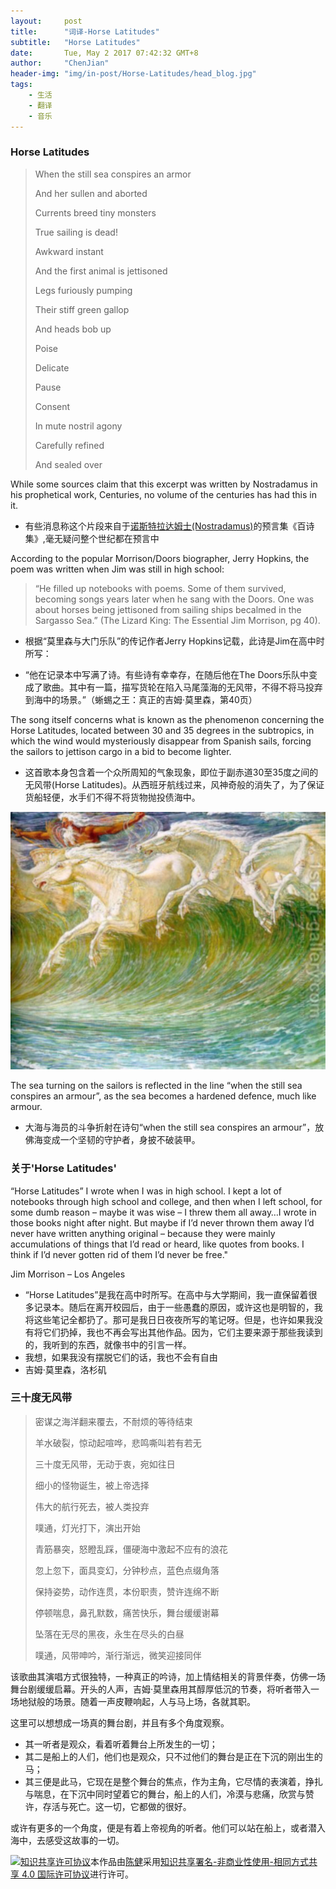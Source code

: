 ```yaml
---
layout:     post
title:      "词译-Horse Latitudes"
subtitle:   "Horse Latitudes"
date:       Tue, May 2 2017 07:42:32 GMT+8
author:     "ChenJian"
header-img: "img/in-post/Horse-Latitudes/head_blog.jpg"
tags:
    - 生活
    - 翻译
    - 音乐
---
```


### Horse Latitudes

> When the still sea conspires an armor
>
> And her sullen and aborted
> 
> Currents breed tiny monsters
> 
> True sailing is dead!
> 
> Awkward instant
> 
> And the first animal is jettisoned
> 
> Legs furiously pumping
> 
> Their stiff green gallop
> 
> And heads bob up
> 
> Poise
> 
> Delicate
> 
> Pause
> 
> Consent
> 
> In mute nostril agony
>
> Carefully refined
>
> And sealed over

While some sources claim that this excerpt was written by Nostradamus in his prophetical work, Centuries, no volume of the centuries has had this in it.

- 有些消息称这个片段来自于[诺斯特拉达姆士(Nostradamus)](https://en.wikipedia.org/wiki/Nostradamus)的预言集《百诗集》,毫无疑问整个世纪都在预言中

According to the popular Morrison/Doors biographer, Jerry Hopkins, the poem was written when Jim was still in high school:

> “He filled up notebooks with poems. Some of them survived, becoming songs years later when he sang with the Doors. One was about horses being jettisoned from sailing ships becalmed in the Sargasso Sea.”
(The Lizard King: The Essential Jim Morrison, pg 40).

- 根据“莫里森与大门乐队”的传记作者Jerry Hopkins记载，此诗是Jim在高中时所写：

- “他在记录本中写满了诗。有些诗有幸幸存，在随后他在The Doors乐队中变成了歌曲。其中有一篇，描写货轮在陷入马尾藻海的无风带，不得不将马投弃到海中的场景。”（蜥蜴之王：真正的吉姆·莫里森，第40页）

The song itself concerns what is known as the phenomenon concerning the Horse Latitudes, located between 30 and 35 degrees in the subtropics, in which the wind would mysteriously disappear from Spanish sails, forcing the sailors to jettison cargo in a bid to become lighter.

- 这首歌本身包含着一个众所周知的气象现象，即位于副赤道30至35度之间的无风带(Horse Latitudes)。从西班牙航线过来，风神奇般的消失了，为了保证货船轻便，水手们不得不将货物抛投债海中。

![Horse Latitudes](/img/in-post/Horse-Latitudes/8duebi1hz6i1v3n2kik5fl89i.jpg)

The sea turning on the sailors is reflected in the line “when the still sea conspires an armour”, as the sea becomes a hardened defence, much like armour.

- 大海与海员的斗争折射在诗句“when the still sea conspires an armour”，放佛海变成一个坚韧的守护者，身披不破装甲。

### 关于'Horse Latitudes'

“Horse Latitudes” I wrote when I was in high school. I kept a lot of notebooks through high school and college, and then when I left school, for some dumb reason – maybe it was wise – I threw them all away…I wrote in those books night after night. But maybe if I’d never thrown them away I’d never have written anything original – because they were mainly accumulations of things that I’d read or heard, like quotes from books.
I think if I’d never gotten rid of them I’d never be free."

Jim Morrison – Los Angeles

- “Horse Latitudes”是我在高中时所写。在高中与大学期间，我一直保留着很多记录本。随后在离开校园后，由于一些愚蠢的原因，或许这也是明智的，我将这些笔记全都扔了。那可是我日日夜夜所写的笔记呀。但是，也许如果我没有将它们扔掉，我也不再会写出其他作品。因为，它们主要来源于那些我读到的，我听到的东西，就像书中的引言一样。
- 我想，如果我没有摆脱它们的话，我也不会有自由
- 吉姆·莫里森，洛杉矶

### 三十度无风带

> 密谋之海洋翻来覆去，不耐烦的等待结束
> 
> 羊水破裂，惊动起喧哗，悲鸣嘶叫若有若无
> 
> 三十度无风带，无动于衷，宛如往日
> 
> 细小的怪物诞生，被上帝选择
> 
> 伟大的航行死去，被人类投弃
> 
> 噗通，灯光打下，演出开始
> 
> 青筋暴突，怒瞪乱踩，僵硬海中激起不应有的浪花
> 
> 忽上忽下，面具变幻，分钟秒点，蓝色点缀角落
> 
> 保持姿势，动作连贯，本份职责，赞许连绵不断
> 
> 停顿喘息，鼻孔默数，痛苦快乐，舞台缓缓谢幕
> 
> 坠落在无尽的黑夜，永生在尽头的白昼
> 
> 噗通，风带呻吟，渐行渐远，微笑迎接同伴

该歌曲其演唱方式很独特，一种真正的吟诗，加上情结相关的背景伴奏，仿佛一场舞台剧缓缓启幕。开头的人声，吉姆·莫里森用其醇厚低沉的节奏，将听者带入一场地狱般的场景。随着一声皮鞭响起，人与马上场，各就其职。

这里可以想想成一场真的舞台剧，并且有多个角度观察。

- 其一听者是观众，看着听着舞台上所发生的一切；
- 其二是船上的人们，他们也是观众，只不过他们的舞台是正在下沉的刚出生的马；
- 其三便是此马，它现在是整个舞台的焦点，作为主角，它尽情的表演着，挣扎与喘息，在下沉中同时望着它的舞台，船上的人们，冷漠与悲痛，欣赏与赞许，存活与死亡。这一切，它都做的很好。

或许有更多的一个角度，便是有着上帝视角的听者。他们可以站在船上，或者潜入海中，去感受这故事的一切。

<a rel="license" href="http://creativecommons.org/licenses/by-nc-sa/4.0/"><img alt="知识共享许可协议" style="border-width:0" src="https://i.creativecommons.org/l/by-nc-sa/4.0/88x31.png" /></a>本作品由<a xmlns:cc="http://creativecommons.org/ns#" href="blog_URL" property="cc:attributionName" rel="cc:attributionURL">陈健</a>采用<a rel="license" href="http://creativecommons.org/licenses/by-nc-sa/4.0/">知识共享署名-非商业性使用-相同方式共享 4.0 国际许可协议</a>进行许可。